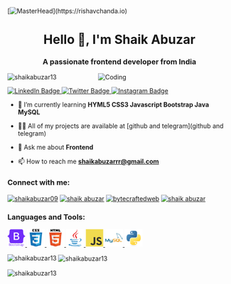 [![MasterHead](https://media-hosting.imagekit.io/51d7e78a70144f2b/1742587466621%20(1).jpg?Expires=1838195193&Key-Pair-Id=K2ZIVPTIP2VGHC&Signature=PJ6uaHSVv9wbkr2d7pPGA7S6Ji5~4GLx496H0aV5Hpfl3XrRuY4GOeI5XXCoi2LUzvgfEoX49U7H-uct0s-C64FFFk69tPXI6T7SPEtK~gxsUAfIUhe3PcxCMoOTTWaoBmV18Dg9~~VpdDdkBjj2ZraiyVngObYd~KRsc6JwaMXRW0z7RzmuOydr602k8LlFCBAykfQv2EI7IKlMIAfquRswwpilPIyMSeMFiIQ4LDN9ofxEB-LhM4n8dCsUr4~3bAZxpUVk-kfxKZFivERqHroq7OBk0-iirLnyvALVRL~zUGZxYgUvO3FuHArpv~oUD6WZpT59li00Fk8DZ7nObw__)](https://rishavchanda.io)
<h1 align="center">Hello 👋, I'm Shaik Abuzar</h1>
<h3 align="center">A passionate frontend developer from India</h3>
<img align="right" alt="Coding" width="300" src="https://media3.giphy.com/media/v1.Y2lkPTc5MGI3NjExM2ljcTE1a3RveDN6d29uZGNuNHByeGtiYnR3NWRxaWo3M3owYmdlOSZlcD12MV9pbnRlcm5hbF9naWZfYnlfaWQmY3Q9Zw/jBOOXxSJfG8kqMxT11/giphy.gif"></img>


<p align="left"> <img src="https://komarev.com/ghpvc/?username=shaikabuzar13&label=Profile%20views&color=0e75b6&style=flat" alt="shaikabuzar13" /> </p>

<p align="left">
  <a href="https://www.linkedin.com/in/shaik-abuzar-898938323/" target="blank">
    <img src="https://img.shields.io/badge/Connect%20on-LinkedIn-0A66C2?style=for-the-badge&logo=linkedin&logoColor=white" alt="LinkedIn Badge" />
  </a>
  <a href="https://twitter.com/shaikabuzar09" target="blank">
    <img src="https://img.shields.io/badge/Follow%20me%20on-Twitter-1DA1F2?style=for-the-badge&logo=twitter&logoColor=white" alt="Twitter Badge" />
  </a>
  <a href="https://www.instagram.com/bytecraftedweb/" target="blank">
    <img src="https://img.shields.io/badge/Follow%20me%20on-Instagram-E4405F?style=for-the-badge&logo=instagram&logoColor=white" alt="Instagram Badge" />
  </a>
  
</p>

- 🌱 I’m currently learning **HYML5 CSS3 Javascript Bootstrap Java MySQL**

- 👨‍💻 All of my projects are available at [github and telegram](github and telegram)

- 💬 Ask me about **Frontend**

- 📫 How to reach me **shaikabuzarrr@gmail.com**

<h3 align="left">Connect with me:</h3>
<p align="left">
<a href="https://twitter.com/shaikabuzar09" target="blank"><img align="center" src="https://raw.githubusercontent.com/rahuldkjain/github-profile-readme-generator/master/src/images/icons/Social/twitter.svg" alt="shaikabuzar09" height="30" width="40" /></a>
<a href="https://linkedin.com/in/shaik abuzar" target="blank"><img align="center" src="https://raw.githubusercontent.com/rahuldkjain/github-profile-readme-generator/master/src/images/icons/Social/linked-in-alt.svg" alt="shaik abuzar" height="30" width="40" /></a>
<a href="https://instagram.com/bytecraftedweb" target="blank"><img align="center" src="https://raw.githubusercontent.com/rahuldkjain/github-profile-readme-generator/master/src/images/icons/Social/instagram.svg" alt="bytecraftedweb" height="30" width="40" /></a>
<a href="https://www.behance.net/shaik abuzar" target="blank"><img align="center" src="https://raw.githubusercontent.com/rahuldkjain/github-profile-readme-generator/master/src/images/icons/Social/behance.svg" alt="shaik abuzar" height="30" width="40" /></a>
</p>

<h3 align="left">Languages and Tools:</h3>
<p align="left"> <a href="https://getbootstrap.com" target="_blank" rel="noreferrer"> <img src="https://raw.githubusercontent.com/devicons/devicon/master/icons/bootstrap/bootstrap-plain-wordmark.svg" alt="bootstrap" width="40" height="40"/> </a> <a href="https://www.w3schools.com/css/" target="_blank" rel="noreferrer"> <img src="https://raw.githubusercontent.com/devicons/devicon/master/icons/css3/css3-original-wordmark.svg" alt="css3" width="40" height="40"/> </a> <a href="https://www.w3.org/html/" target="_blank" rel="noreferrer"> <img src="https://raw.githubusercontent.com/devicons/devicon/master/icons/html5/html5-original-wordmark.svg" alt="html5" width="40" height="40"/> </a> <a href="https://www.java.com" target="_blank" rel="noreferrer"> <img src="https://raw.githubusercontent.com/devicons/devicon/master/icons/java/java-original.svg" alt="java" width="40" height="40"/> </a> <a href="https://developer.mozilla.org/en-US/docs/Web/JavaScript" target="_blank" rel="noreferrer"> <img src="https://raw.githubusercontent.com/devicons/devicon/master/icons/javascript/javascript-original.svg" alt="javascript" width="40" height="40"/> </a> <a href="https://www.mysql.com/" target="_blank" rel="noreferrer"> <img src="https://raw.githubusercontent.com/devicons/devicon/master/icons/mysql/mysql-original-wordmark.svg" alt="mysql" width="40" height="40"/> </a> <a href="https://www.python.org" target="_blank" rel="noreferrer"> <img src="https://raw.githubusercontent.com/devicons/devicon/master/icons/python/python-original.svg" alt="python" width="40" height="40"/> </a> </p>

<p><img align="left" src="https://github-readme-stats.vercel.app/api/top-langs?username=shaikabuzar13&show_icons=true&locale=en&layout=compact" alt="shaikabuzar13" /></p>

<p>&nbsp;<img align="center" src="https://github-readme-stats.vercel.app/api?username=shaikabuzar13&show_icons=true&locale=en" alt="shaikabuzar13" /></p>

<p><img align="center" src="https://github-readme-streak-stats.herokuapp.com/?user=shaikabuzar13&" alt="shaikabuzar13" /></p>
